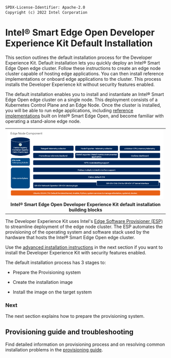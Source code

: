 ```text
SPDX-License-Identifier: Apache-2.0
Copyright (c) 2022 Intel Corporation
```

# Intel® Smart Edge Open Developer Experience Kit Default Installation

This section outlines the default installation process for the Developer Experience Kit. Default installation lets you quickly deploy an Intel® Smart Edge Open edge cluster. Follow these instructions to create an edge node cluster capable of hosting edge applications. You can then install reference implementations or onboard edge applications to the cluster.  This process installs the Developer Experience kit without security features enabled. 

The default installation enables you to install and instantiate an Intel® Smart Edge Open edge cluster on a single node. This deployment consists of a Kubernetes Control Plane and an Edge Node. Once the cluster is installed, you will be able to run edge applications, including [reference implementations](reference-implementations.md) built on Intel® Smart Edge Open, and become familiar with operating a stand-alone edge node.


|      |
| :--: |
| [![Smart Edge Open Developer Experience Kit - Edge Node Component Diagram](../../images/dek-component-diagram.png)](images/dek-component-diagram.png) |
| <b>Intel® Smart Edge Open Developer Experience Kit default installation building blocks</b>|

The Developer Experience Kit uses Intel's [Edge Software Provisioner (ESP)](https://github.com/intel/Edge-Software-Provisioner) to streamline deployment of the edge node cluster. The ESP automates the provisioning of the operating system and software stack used by the hardware that hosts the Intel® Smart Edge Open edge cluster. 


Use the [advanced installation instructions](experience-kits/developer-experience-kit-advanced-install.md) in the next section if you want to install the Developer Experience Kit with security features enabled.

The default installation process has 3 stages to:

- Prepare the Provisioning system

- Create the installation image

- Install the image on the target system

### Next

The next section explains how to prepare the provisioning system. 


## Provisioning guide and troubleshooting

Find detailed information on provisioning process and on resolving common installation problems in the [provisioning guide](/experience-kits/provisioning/provisioning.md).

